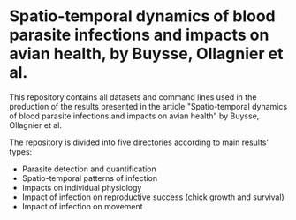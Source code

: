 # Spatio-temporal dynamics of blood parasite infections and impacts on avian health, by Buysse, Ollagnier et al.
This repository contains all datasets and command lines used in the production of the results presented in the article "Spatio-temporal dynamics of blood parasite infections and impacts on avian health" by Buysse, Ollagnier et al.  

The repository is divided into five directories according to main results' types:
- Parasite detection and quantification
- Spatio-temporal patterns of infection
- Impacts on individual physiology
- Impact of infection on reproductive success (chick growth and survival)
- Impact of infection on movement
